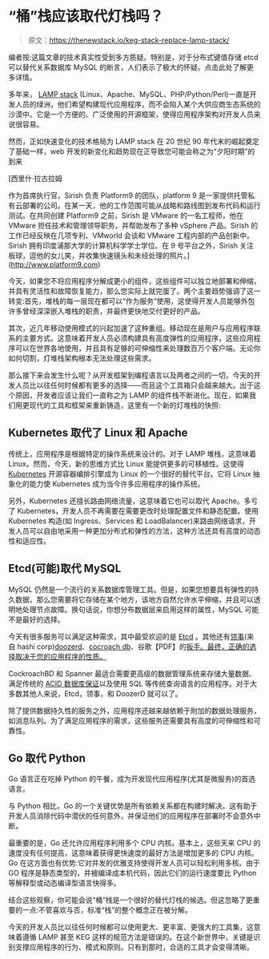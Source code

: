 # “桶”栈应该取代灯栈吗？

> 原文：<https://thenewstack.io/keg-stack-replace-lamp-stack/>

编者按:这篇文章的技术真实性受到多方质疑。特别是，对于分布式键值存储 etcd 可以替代关系数据库 MySQL 的断言，人们表示了极大的怀疑。点击此处了解更多详情。

多年来， [LAMP stack](http://www.webopedia.com/TERM/L/LAMP.html) (Linux、Apache、MySQL、PHP/Python/Perl)一直是开发人员的绿洲，他们希望构建现代应用程序，而不会陷入某个大供应商生态系统的沙漠中。它是一个方便的、广泛使用的开源框架，使得应用程序架构对开发人员来说很容易。

然而，正如快速变化的技术格局为 LAMP stack 在 20 世纪 90 年代末的崛起奠定了基础一样，web 开发的新变化和趋势现在正导致您可能会称之为“夕阳时期”的到来

 [西里什·拉古拉姆

作为首席执行官，Sirish 负责 Platform9 的团队，platform 9 是一家提供托管私有云部署的公司。在某一天，他的工作范围可能从战略和路线图到发布代码和运行测试。在共同创建 Platform9 之前，Sirish 是 VMware 的一名工程师，他在 VMware 担任技术和管理领导职务，并帮助发布了多种 vSphere 产品。Sirish 的工作已经反映在几项专利、VMworld 会谈和 VMware 工程内部的产品创新中。Sirish 拥有印度浦那大学的计算机科学学士学位。在 9 号平台之外，Sirish 关注板球，逗他的女儿笑，并收集快速镜头和未经处理的照片。](http://www.platform9.com) 

今天，如果您不将应用程序分解成更小的组件，这些组件可以独立地部署和伸缩，并具有灵活性和故障恢复能力，那么您实际上就完蛋了。两个主要趋势强调了这一转变:首先，堆栈的每一层现在都可以“作为服务”使用，这使得开发人员能够外包许多曾经深深嵌入堆栈的职责，并最终更快地交付更好的产品。

其次，近几年移动使用模式的兴起加速了这种重组。移动现在是用户与应用程序联系的主要方式。这意味着开发人员必须构建具有高度弹性的应用程序，这些应用程序可以在世界各地使用，并且具有足够的可伸缩性来处理数百万个客户端。无论你如何切割，灯堆栈架构根本无法处理这些需求。

那么接下来会发生什么呢？从开发框架到编程语言以及两者之间的一切，今天的开发人员比以往任何时候都有更多的选择——而且这个工具箱只会越来越大。出于这个原因，开发者应该让我们一直称之为 LAMP 的组件栈不断进化。现在，如果我们用更现代的工具和框架来重新铸造，这里有一个新的灯堆栈的快照:

## Kubernetes 取代了 Linux 和 Apache

传统上，应用程序是根据特定的操作系统来设计的。对于 LAMP 堆栈，这意味着 Linux。然而，今天，新的思维方式比 Linux 能提供更多的可移植性。这使得 [Kubernetes](https://thenewstack.io/ebooks/use-cases/use-cases-for-kubernetes/) 开源容器编排引擎成为 Linux 的一个很好的替代平台。它将 Linux 抽象化的能力使 Kubernetes 成为当今许多应用程序的操作系统。

另外，Kubernetes 还擅长路由网络流量，这意味着它也可以取代 Apache。多亏了 Kubernetes，开发人员不再需要在需要更改时处理配置文件和静态配置。使用 Kubernetes 构造(如 Ingress、Services 和 LoadBalancer)来路由网络请求，开发人员可以自由地采用一种更加分布式和弹性的方法，这种方法还具有高度的动态性和适应性。

## Etcd(可能)取代 MySQL

MySQL 仍然是一个流行的关系数据库管理工具。但是，如果您想要具有弹性的持久数据，那么您需要将它存储在某个地方，该地方自然允许水平伸缩，并且可以透明地处理节点故障。换句话说，你想分布数据层来启用这样的属性，MySQL 可能不是最好的选择。

今天有很多服务可以满足这种需求，其中最受欢迎的是 [Etcd](https://thenewstack.io/etcd-may-next-project-cloud-native-computing-foundation/) 。其他还有[领事](https://www.consul.io/)(来自 hashi corp)[doozerd](https://github.com/ha/doozerd)、[cocroach db](https://thenewstack.io/cockroachdb-1-0/)、谷歌【PDF】的[扳手。最终，正确的选择取决于您的应用程序的性质。](https://research.google.com/archive/spanner-osdi2012.pdf)

CockroachBD 和 Spanner 最适合需要更高级的数据管理系统来存储大量数据、满足传统的 [ACID 数据库保证](https://vladmihalcea.com/2014/01/05/a-beginners-guide-to-acid-and-database-transactions/)以及使用 SQL 等传统查询语言的应用程序。对于大多数其他人来说，Etcd，领事，和 DoozerD 就可以了。

除了提供数据持久性的服务之外，应用程序还越来越依赖于附加的数据处理服务，如消息队列。为了满足应用程序的需求，这些服务还需要具有高度的可伸缩性和可靠性。

## Go 取代 Python

Go 语言正在吃掉 Python 的午餐，成为开发现代应用程序(尤其是微服务)的首选语言。

与 Python 相比，Go 的一个关键优势是所有依赖关系都在构建时解决。这有助于开发人员消除代码中潜伏的任何意外，并保证他们的应用程序在部署时不会意外中断。

最重要的是，Go 还允许应用程序利用多个 CPU 内核。基本上，这些天来 CPU 的速度没有任何提高，这意味着获得更快速度的最好方法是增加更多的 CPU 内核。Go 在这方面也有优势:它对并发的优雅支持使得开发人员可以轻松利用多核。由于 GO 程序是静态类型的，并被编译成本机代码，因此它们的运行速度要比 Python 等解释型或动态编译型语言快得多。

结合这些观察，你可能会说“桶”栈是一个很好的替代灯栈的候选。但这忽略了更重要的一点:不管喜欢与否，标准“栈”的整个概念正在被分解。

今天的开发人员比以往任何时候都可以使用更大、更丰富、更强大的工具集，这意味着遵循 LAMP 甚至 KEG 这样的规范方法是错误的。在这个新世界中，关键是识别支撑应用程序的行为、模式和原则。只有到那时，合适的工具才会变得清晰。

<svg xmlns:xlink="http://www.w3.org/1999/xlink" viewBox="0 0 68 31" version="1.1"><title>Group</title> <desc>Created with Sketch.</desc></svg>
